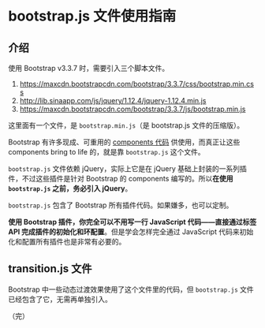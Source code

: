 # bootstrap.js 文件使用指南

## 介绍

使用 Bootstrap v3.3.7 时，需要引入三个脚本文件。

1. https://maxcdn.bootstrapcdn.com/bootstrap/3.3.7/css/bootstrap.min.css
2. http://lib.sinaapp.com/js/jquery/1.12.4/jquery-1.12.4.min.js
3. https://maxcdn.bootstrapcdn.com/bootstrap/3.3.7/js/bootstrap.min.js

这里面有一个文件，是 `bootstrap.min.js`（是 bootstrap.js 文件的压缩版）。

Bootstrap 有许多现成、可重用的 [components 代码](http://getbootstrap.com/components/) 供使用，而真正让这些 components bring to life 的，就是靠 `bootstrap.js` 这个文件。

`bootstrap.js` 文件依赖 jQuery，实际上它是在 jQuery 基础上封装的一系列插件，不过这些插件是针对 Bootstrap 的 components 编写的。所以**在使用 `bootstrap.js` 之前，务必引入 jQuery**。

`bootstrap.js` 包含了 Bootstrap 所有插件代码。如果嫌多，也可以定制。

**使用 Bootstrap 插件，你完全可以不用写一行  JavaScript 代码——直接通过标签  API 完成插件的初始化和环配置**。但是学会怎样完全通过 JavaScript 代码来初始化和配置所有插件也是非常有必要的。

## transition.js 文件

Bootstrap 中一些动态过渡效果使用了这个文件里的代码，但 `bootstrap.js` 文件已经包含了它，无需再单独引入。

（完）